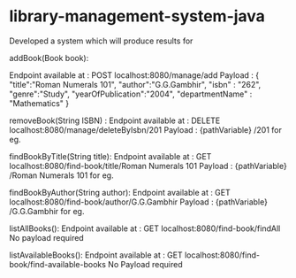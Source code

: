# library-management-system-java

Developed a system which will produce results for

addBook(Book book): 

Endpoint available at : POST localhost:8080/manage/add 
Payload : {
    "title":"Roman Numerals 101",
    "author":"G.G.Gambhir",
    "isbn" : "262",
    "genre":"Study",
    "yearOfPublication":"2004",
    "departmentName" : "Mathematics"
}

removeBook(String ISBN) : 
Endpoint available at : DELETE localhost:8080/manage/deleteByIsbn/201
Payload : {pathVariable} /201 for eg.


findBookByTitle(String title): 
Endpoint available at : GET localhost:8080/find-book/title/Roman Numerals 101
Payload : {pathVariable} /Roman Numerals 101 for eg.

findBookByAuthor(String author): 
Endpoint available at : GET localhost:8080/find-book/author/G.G.Gambhir
Payload : {pathVariable} /G.G.Gambhir for eg.

listAllBooks(): 
Endpoint available at : GET localhost:8080/find-book/findAll
No payload required

listAvailableBooks(): 
Endpoint available at : GET localhost:8080/find-book/find-available-books
No Payload required


